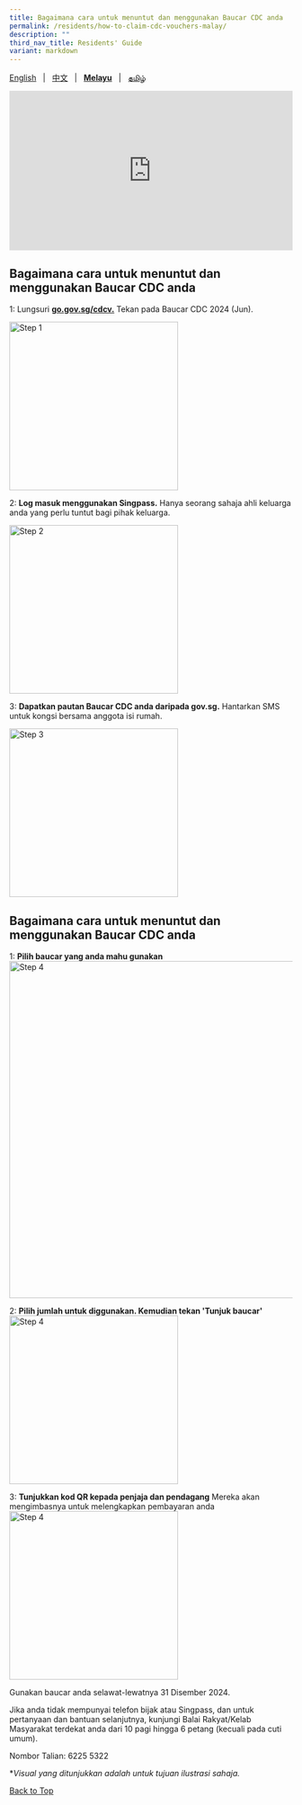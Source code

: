 ```yaml
---
title: Bagaimana cara untuk menuntut dan menggunakan Baucar CDC anda
permalink: /residents/how-to-claim-cdc-vouchers-malay/
description: ""
third_nav_title: Residents' Guide
variant: markdown
---
```

<span id="cdcv_page_top"></span>
[English](/residents/how-to-claim-cdc-vouchers) &nbsp;&nbsp;|&nbsp;&nbsp; [中文](/residents/how-to-claim-cdc-vouchers-chinese)  &nbsp;&nbsp;|&nbsp;&nbsp; **[Melayu](/residents/how-to-claim-cdc-vouchers-malay)** &nbsp;&nbsp;|&nbsp;&nbsp; [தமிழ்](/residents/how-to-claim-cdc-vouchers-tamil)

<style>
a.bp-button {
	height: 6em !important;
	white-space:pre-line !important;
}
 .youtubecontainer {
    position: relative;
    width: 100%;
    height: 0;
    padding-bottom: 56.25%;
}
.youtubevideo {
    position: absolute;
    top: 0;
    left: 0;
    width: 100%;
    height: 100%;
}
</style>

<div class="youtubecontainer">
<iframe class="youtubevideo" src="https://www.youtube.com/embed/jLqF82GsCdM?si=OshgbHXpea0PDuM6" title="YouTube video player" frameborder="0" allow="accelerometer; autoplay; clipboard-write; encrypted-media; gyroscope; picture-in-picture" allowfullscreen=""></iframe>
</div>

## Bagaimana cara untuk menuntut dan menggunakan Baucar CDC anda

1: Lungsuri **[go.gov.sg/cdcv.](https://go.gov.sg/cdcv)** Tekan pada Baucar CDC 2024 (Jun). 

<img src="/images/mal_step_1.png" alt="Step 1" style="width:300px !important;">


2: **Log masuk menggunakan Singpass.** Hanya seorang sahaja ahli keluarga anda yang perlu tuntut bagi pihak keluarga.

<img src="/images/mal_step_2.png" alt="Step 2" style="width:300px !important;">

3: **Dapatkan pautan Baucar CDC anda daripada gov.sg.** Hantarkan SMS untuk kongsi bersama  anggota isi rumah.

<img src="/images/mal_step_3.png" alt="Step 3" style="width:300px !important;">

## Bagaimana cara untuk menuntut dan menggunakan Baucar CDC anda

1: **Pilih baucar yang anda mahu gunakan** 
<img src="/images/mal_step_6.png" alt="Step 4" style="width:600px !important;">

2: **Pilih jumlah untuk diggunakan. Kemudian tekan 'Tunjuk baucar'** 
<img src="/images/mal_step_4.png" alt="Step 4" style="width:300px !important;">

3: **Tunjukkan kod QR kepada penjaja dan pendagang** Mereka akan mengimbasnya untuk melengkapkan pembayaran anda
<img src="/images/mal_step_5.png" alt="Step 4" style="width:300px !important;">


Gunakan baucar anda selawat-lewatnya 31 Disember 2024.

Jika anda tidak mempunyai telefon bijak atau Singpass, dan untuk pertanyaan dan bantuan selanjutnya, kunjungi Balai Rakyat/Kelab Masyarakat terdekat anda dari 10 pagi hingga 6 petang (kecuali pada cuti umum).

Nombor Talian: 6225 5322

*<i>Visual yang ditunjukkan adalah untuk tujuan ilustrasi sahaja.</i>

[Back to Top](#cdcv_page_top)